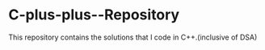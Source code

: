 # C-plus-plus--Repository
This repository contains the solutions that I code in C++.(inclusive of DSA)
